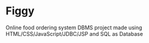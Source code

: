 # Figgy
Online food ordering system DBMS project made using HTML/CSS/JavaScript/JDBC/JSP and SQL as Database
